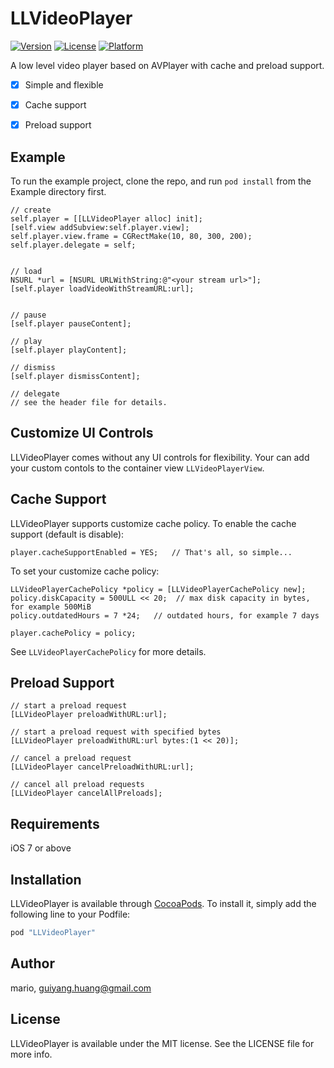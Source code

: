 # LLVideoPlayer

[![Version](https://img.shields.io/cocoapods/v/LLVideoPlayer.svg?style=flat)](http://cocoapods.org/pods/LLVideoPlayer)
[![License](https://img.shields.io/cocoapods/l/LLVideoPlayer.svg?style=flat)](http://cocoapods.org/pods/LLVideoPlayer)
[![Platform](https://img.shields.io/cocoapods/p/LLVideoPlayer.svg?style=flat)](http://cocoapods.org/pods/LLVideoPlayer)

A low level video player based on AVPlayer with cache and preload support.



- [x] Simple and flexible
- [x] Cache support
- [x] Preload support


## Example

To run the example project, clone the repo, and run `pod install` from the Example directory first.

```
// create
self.player = [[LLVideoPlayer alloc] init];
[self.view addSubview:self.player.view];
self.player.view.frame = CGRectMake(10, 80, 300, 200);
self.player.delegate = self;


// load
NSURL *url = [NSURL URLWithString:@"<your stream url>"];  
[self.player loadVideoWithStreamURL:url];


// pause
[self.player pauseContent];

// play
[self.player playContent];

// dismiss
[self.player dismissContent];

// delegate
// see the header file for details.
```

## Customize UI Controls

LLVideoPlayer comes without any UI controls for flexibility. Your can add your custom contols to the container view `LLVideoPlayerView`.

## Cache Support

LLVideoPlayer supports customize cache policy. To enable the cache support (default is disable):

```
player.cacheSupportEnabled = YES;	// That's all, so simple...
```

To set your customize cache policy:

```
LLVideoPlayerCachePolicy *policy = [LLVideoPlayerCachePolicy new];
policy.diskCapacity = 500ULL << 20;	 // max disk capacity in bytes, for example 500MiB
policy.outdatedHours = 7 *24;	// outdated hours, for example 7 days

player.cachePolicy = policy;
```

See `LLVideoPlayerCachePolicy` for more details.

## Preload Support

```
// start a preload request
[LLVideoPlayer preloadWithURL:url];

// start a preload request with specified bytes
[LLVideoPlayer preloadWithURL:url bytes:(1 << 20)];

// cancel a preload request
[LLVideoPlayer cancelPreloadWithURL:url];

// cancel all preload requests
[LLVideoPlayer cancelAllPreloads];
```

## Requirements

iOS 7 or above

## Installation

LLVideoPlayer is available through [CocoaPods](http://cocoapods.org). To install
it, simply add the following line to your Podfile:

```ruby
pod "LLVideoPlayer"
```

## Author

mario, guiyang.huang@gmail.com

## License

LLVideoPlayer is available under the MIT license. See the LICENSE file for more info.
